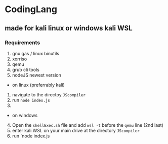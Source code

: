 # CodingLang
made for kali linux or windows kali WSL
---
### Requirements
1. gnu gas / linux binutils
2. xorriso
3. qemu
4. grub cli tools
5. nodeJS newest version

- on linux (preferrably kali)
1. navigate to the directoy `JScompiler`
2. run `node index.js`
3. 
- on windows
4. Open the `shellExec.sh` file and add `wsl -t` before the `qemu` line (2nd last)
5. enter kali WSL on your main drive at the directory `JScompiler`
6. run `node index.js

